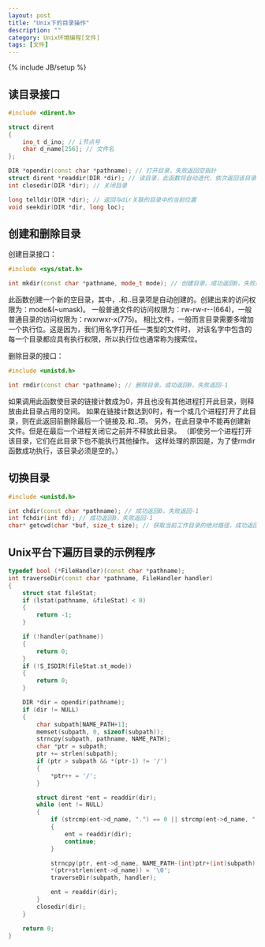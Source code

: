 ```yaml
---
layout: post
title: "Unix下的目录操作"
description: ""
category: Unix环境编程[文件]
tags: [文件]
---
```

{% include JB/setup %}

## 读目录接口

``` c++
#include <dirent.h>

struct dirent
{
	ino_t d_ino; // i节点号
	char d_name[256]; // 文件名
};

DIR *opendir(const char *pathname); // 打开目录，失败返回空指针
struct dirent *readdir(DIR *dir); // 读目录，此函数将自动迭代，依次返回该目录下的所有文件
int closedir(DIR *dir); // 关闭目录

long telldir(DIR *dir); // 返回与dir关联的目录中的当前位置
void seekdir(DIR *dir, long loc);
```

## 创建和删除目录

创建目录接口：

``` c++
#include <sys/stat.h>

int mkdir(const char *pathname, mode_t mode); // 创建目录。成功返回0，失败返回-1
```

此函数创建一个新的空目录，其中，.和..目录项是自动创建的。创建出来的访问权限为：mode&(~umask)。
一般普通文件的访问权限为：rw-rw-r--(664)，一般普通目录的访问权限为：rwxrwxr-x(775)。
相比文件，一般而言目录需要多增加一个执行位。这是因为，我们用名字打开任一类型的文件时，
对该名字中包含的每一个目录都应具有执行权限，所以执行位也通常称为搜索位。

删除目录的接口：

``` c++
#include <unistd.h>

int rmdir(const char *pathname); // 删除目录。成功返回0，失败返回-1
```

如果调用此函数使目录的链接计数成为0，并且也没有其他进程打开此目录，则释放由此目录占用的空间。
如果在链接计数达到0时，有一个或几个进程打开了此目录，则在此返回前删除最后一个链接及.和..项。
另外，在此目录中不能再创建新文件。但是在最后一个进程关闭它之前并不释放此目录。
（即使另一个进程打开该目录，它们在此目录下也不能执行其他操作。
这样处理的原因是，为了使rmdir函数成功执行，该目录必须是空的。）

## 切换目录

``` c++
#include <unistd.h>

int chdir(const char *pathname); // 成功返回0，失败返回-1
int fchdir(int fd); // 成功返回0，失败返回-1
char* getcwd(char *buf, size_t size); // 获取当前工作目录的绝对路径，成功返回buf，失败返回NULL
```

## Unix平台下遍历目录的示例程序

``` c++
typedef bool (*FileHandler)(const char *pathname);
int traverseDir(const char *pathname, FileHandler handler)
{
	struct stat fileStat;
	if (lstat(pathname, &fileStat) < 0)
	{
		return -1;
	}

	if (!handler(pathname))
	{
		return 0;
	}
	if (!S_ISDIR(fileStat.st_mode))
	{
		return 0;
	}

	DIR *dir = opendir(pathname);
	if (dir != NULL)
	{
		char subpath[NAME_PATH+1];
		memset(subpath, 0, sizeof(subpath));
		strncpy(subpath, pathname, NAME_PATH);
		char *ptr = subpath;
		ptr += strlen(subpath);
		if (ptr > subpath && *(ptr-1) != '/')
		{
			*ptr++ = '/';
		}

		struct dirent *ent = readdir(dir);
		while (ent != NULL)
		{
			if (strcmp(ent->d_name, ".") == 0 || strcmp(ent->d_name, "..") == 0)
			{
				ent = readdir(dir);
				continue;
			}

			strncpy(ptr, ent->d_name, NAME_PATH-(int)ptr+(int)subpath);
			*(ptr+strlen(ent->d_name)) = '\0';
			traverseDir(subpath, handler);

			ent = readdir(dir);
		}
		closedir(dir);
	}

	return 0;
}
```
